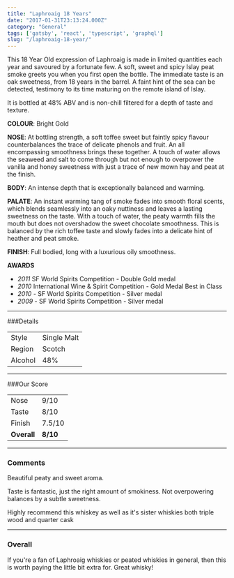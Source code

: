 ```yaml
---
title: "Laphroaig 18 Years"
date: "2017-01-31T23:13:24.000Z"
category: "General"
tags: ['gatsby', 'react', 'typescript', 'graphql']
slug: "/laphroaig-18-year/"
---
```


This 18 Year Old expression of Laphroaig is made in limited quantities each year and savoured by a fortunate few. A soft, sweet and spicy Islay peat smoke greets you when you first open the bottle. The immediate taste is an oak sweetness, from 18 years in the barrel. A faint hint of the sea can be detected, testimony to its time maturing on the remote island of Islay.

It is bottled at 48% ABV and is non-chill filtered for a depth of taste and texture.

**COLOUR**: Bright Gold

**NOSE**: At bottling strength, a soft toffee sweet but faintly spicy flavour counterbalances the trace of delicate phenols and fruit. An all encompassing smoothness brings these together. A touch of water allows the seaweed and salt to come through but not enough to overpower the vanilla and honey sweetness with just a trace of new mown hay and peat at the finish.

**BODY**: An intense depth that is exceptionally balanced and warming.

**PALATE**: An instant warming tang of smoke fades into smooth floral scents, which blends seamlessly into an oaky nuttiness and leaves a lasting sweetness on the taste. With a touch of water, the peaty warmth fills the mouth but does not overshadow the sweet chocolate smoothness. This is balanced by the rich toffee taste and slowly fades into a delicate hint of heather and peat smoke.

**FINISH**: Full bodied, long with a luxurious oily smoothness.

**AWARDS**

- *2011* SF World Spirits Competition - Double Gold medal
- *2010* International Wine & Spirit Competition - Gold Medal Best in Class
- *2010* - SF World Spirits Competition - Silver medal
- *2009* - SF World Spirits Competition - Silver medal



---

###Details
<table>  
<tr>  
<td class="grey">Style</td><td>Single Malt</td>  
</tr>  
<tr>  
<td class="grey">Region</td><td>Scotch</td>  
</tr>  
<tr>  
<td class="grey">Alcohol</td><td>48%</td>  
</tr>  
</table>


---

###Our Score
<table class="score-table">  
<tr>  
<td class="grey">Nose</td><td>9/10</td>  
</tr>  
<tr>  
<td class="grey">Taste</td><td>8/10</td>  
</tr>  
<tr>  
<td class="grey">Finish</td><td>7.5/10</td>  
</tr>  
<tr>  
<td class="grey"><strong>Overall</strong></td><td><strong>8/10</strong></td>  
</tr>  
</table>

---

### Comments
Beautiful peaty and sweet aroma.

Taste is fantastic, just the right amount of smokiness. Not overpowering balances by a subtle sweetness. 

Highly recommend this whiskey as well as it's sister whiskies both triple wood and quarter cask

---

### Overall
If you're a fan of Laphroaig whiskies or peated whiskies in general, then this is worth paying the little bit extra for. Great whisky! 



    